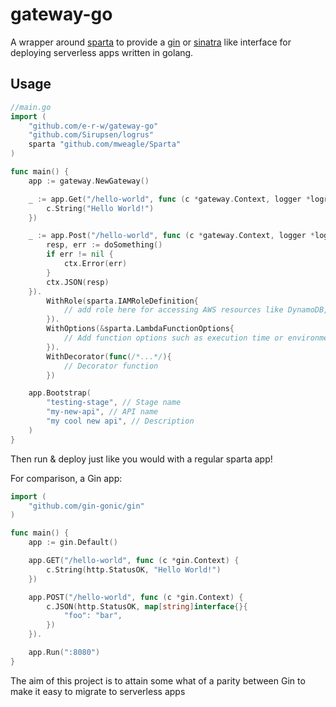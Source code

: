 # gateway-go

A wrapper around [sparta](http://gosparta.io/) to provide a [gin](https://gin-gonic.github.io/gin/) or [sinatra](http://www.sinatrarb.com/) like interface for deploying serverless apps written in golang.

## Usage

```go
//main.go
import (
	"github.com/e-r-w/gateway-go"
	"github.com/Sirupsen/logrus"
	sparta "github.com/mweagle/Sparta"
)

func main() {
	app := gateway.NewGateway()

	_ := app.Get("/hello-world", func (c *gateway.Context, logger *logrus.Logger) {
		c.String("Hello World!")
	})

	_ := app.Post("/hello-world", func (c *gateway.Context, logger *logrus.Logger) {
		resp, err := doSomething()
		if err != nil {
			ctx.Error(err)
		}
		ctx.JSON(resp)
	}).
		WithRole(sparta.IAMRoleDefinition{
			// add role here for accessing AWS resources like DynamoDB, S3, RDS etc
		}).
		WithOptions(&sparta.LambdaFunctionOptions{
			// Add function options such as execution time or environment variables
		}).
		WithDecorator(func(/*...*/){
			// Decorator function
		})

	app.Bootstrap(
		"testing-stage", // Stage name
		"my-new-api", // API name
		"my cool new api", // Description
	)
}
```

Then run & deploy just like you would with a regular sparta app!

For comparison, a Gin app:
```go
import (
	"github.com/gin-gonic/gin"
)

func main() {
	app := gin.Default()

	app.GET("/hello-world", func (c *gin.Context) {
		c.String(http.StatusOK, "Hello World!")
	})

	app.POST("/hello-world", func (c *gin.Context) {
		c.JSON(http.StatusOK, map[string]interface{}{
			"foo": "bar",
		})
	}).

	app.Run(":8080")
}
```

The aim of this project is to attain some what of a parity between Gin to make it easy to migrate to serverless apps
